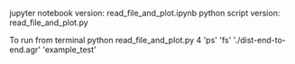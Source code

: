 jupyter notebook version: read_file_and_plot.ipynb
python script version: read_file_and_plot.py

To run from terminal 
python read_file_and_plot.py 4 'ps' 'fs' './dist-end-to-end.agr' 'example_test'
